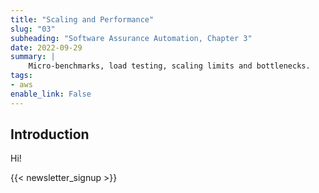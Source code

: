 ```yaml
---
title: "Scaling and Performance"
slug: "03"
subheading: "Software Assurance Automation, Chapter 3"
date: 2022-09-29
summary: |
    Micro-benchmarks, load testing, scaling limits and bottlenecks.
tags:
- aws
enable_link: False
---
```


## Introduction

Hi!

{{< newsletter_signup >}}